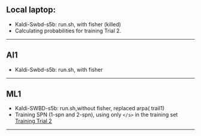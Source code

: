 ## Local laptop:
 * Kaldi-Swbd-s5b: run.sh, with fisher (killed) 
 * Calculating probabilities for training Trial 2. 

---

## AI1
 * Kaldi-Swbd-s5b: run.sh, with fisher
    
---

## ML1
 * Kaldi-SWBD-s5b: run.sh,without fisher, replaced arpa( trail1)
 * Training SPN (1-spn and 2-spn), using only `</s>` in the training set [Training Trial 2](finished)
 
---
